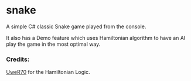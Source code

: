 # snake
A simple C# classic Snake game played from the console. 

It also has a Demo feature which uses Hamiltonian algorithm to have an AI play the game in the most optimal way.


### Credits:
[UweR70](https://github.com/UweR70/Hamiltonian-Cylce-Snake) for the Hamiltonian Logic.
